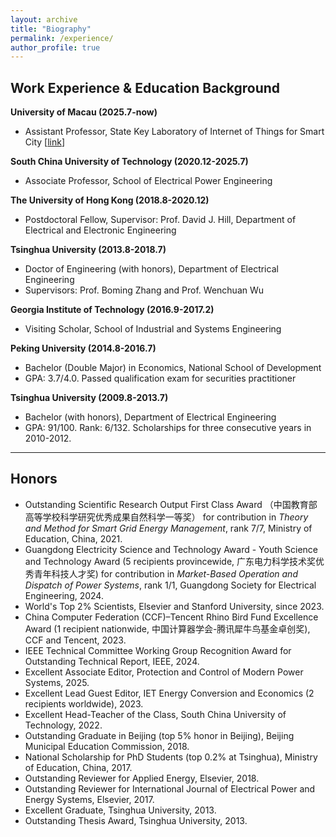 ```yaml
---
layout: archive
title: "Biography"
permalink: /experience/
author_profile: true
---
```


## Work Experience & Education Background

**University of Macau (2025.7-now)**
- Assistant Professor, State Key Laboratory of Internet of Things for Smart City [[link](https://skliotsc.um.edu.mo/)]

**South China University of Technology (2020.12-2025.7)** 
- Associate Professor, School of Electrical Power Engineering

**The University of Hong Kong (2018.8-2020.12)** 
- Postdoctoral Fellow, Supervisor: Prof. David J. Hill, Department of Electrical and Electronic Engineering

**Tsinghua University (2013.8-2018.7)**
- Doctor of Engineering (with honors), Department of Electrical Engineering
- Supervisors: Prof. Boming Zhang and Prof. Wenchuan Wu

**Georgia Institute of Technology (2016.9-2017.2)**
- Visiting Scholar, School of Industrial and Systems Engineering

**Peking University (2014.8-2016.7)**
- Bachelor (Double Major) in Economics, National School of Development
- GPA: 3.7/4.0. Passed qualification exam for securities practitioner

**Tsinghua University (2009.8-2013.7)**
- Bachelor (with honors), Department of Electrical Engineering
- GPA: 91/100. Rank: 6/132. Scholarships for three consecutive years in 2010-2012.

---
## Honors
-	Outstanding Scientific Research Output First Class Award （中国教育部高等学校科学研究优秀成果自然科学一等奖） for contribution in *Theory and Method for Smart Grid Energy Management*, rank 7/7, Ministry of Education, China, 2021.
-	Guangdong Electricity Science and Technology Award - Youth Science and Technology Award (5 recipients provincewide, 广东电力科学技术奖优秀青年科技人才奖) for contribution in *Market-Based Operation and Dispatch of Power Systems*, rank 1/1, Guangdong Society for Electrical Engineering, 2024.
- World's Top 2% Scientists, Elsevier and Stanford University, since 2023.
- China Computer Federation (CCF)–Tencent Rhino Bird Fund Excellence Award (1 recipient nationwide, 中国计算器学会-腾讯犀牛鸟基金卓创奖), CCF and Tencent, 2023.
- IEEE Technical Committee Working Group Recognition Award for Outstanding Technical Report, IEEE, 2024.
- Excellent Associate Editor, Protection and Control of Modern Power Systems, 2025.
- Excellent Lead Guest Editor, IET Energy Conversion and Economics (2 recipients worldwide), 2023.
- Excellent Head-Teacher of the Class, South China University of Technology, 2022.
- Outstanding Graduate in Beijing (top 5% honor in Beijing), Beijing Municipal Education Commission, 2018.
- National Scholarship for PhD Students (top 0.2% at Tsinghua), Ministry of Education, China, 2017.
- Outstanding Reviewer for Applied Energy, Elsevier, 2018.
- Outstanding Reviewer for International Journal of Electrical Power and Energy Systems, Elsevier, 2017.
- Excellent Graduate, Tsinghua University, 2013.
- Outstanding Thesis Award, Tsinghua University, 2013.





